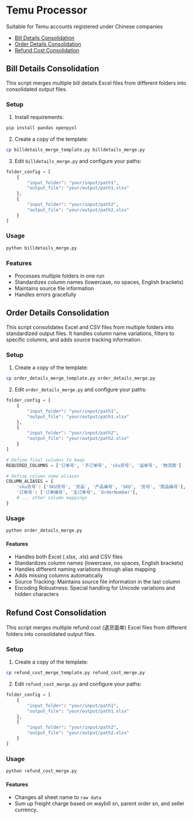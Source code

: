 # Temu Processor

Suitable for Temu accounts registered under Chinese companies

- [Bill Details Consolidation](#Bill-Details-Consolidation)
- [Order Details Consolidation](#Order-Details-Consolidation)
- [Refund Cost Consolidation](#Refund-Cost-Consolidation)

## Bill Details Consolidation
This script merges multiple bill details Excel files from different folders into consolidated output files.

### Setup

1. Install requirements:
```bash
pip install pandas openpyxl
```

2. Create a copy of the template:
```bash
cp billdetails_merge_template.py billdetails_merge.py
```

3. Edit `billdetails_merge.py` and configure your paths:
```python
folder_config = [
    {
        "input_folder": "your/input/path1",
        "output_file": "your/output/path1.xlsx"
    },
    {
        "input_folder": "your/input/path2",
        "output_file": "your/output/path2.xlsx"
    }
]
```

### Usage
```bash
python billdetails_merge.py
```

### Features
- Processes multiple folders in one run
- Standardizes column names (lowercase, no spaces, English brackets)
- Maintains source file information
- Handles errors gracefully


## Order Details Consolidation
This script consolidates Excel and CSV files from multiple folders into standardized output files. It handles column name variations, filters to specific columns, and adds source tracking information.

### Setup

1. Create a copy of the template:
```bash
cp order_details_merge_template.py order_details_merge.py
```

2. Edit `order_details_merge.py` and configure your paths:
```python
folder_config = [
    {
        "input_folder": "your/input/path1",
        "output_file": "your/output/path1.xlsx"
    },
    {
        "input_folder": "your/input/path2",
        "output_file": "your/output/path2.xlsx"
    }
]

# Define final columns to keep
REQUIRED_COLUMNS = ['订单号', '子订单号', 'sku货号', '运单号', '物流商']

# Define column name aliases
COLUMN_ALIASES = {
    'sku货号': ['SKU货号', '货品', '产品编号', 'SKU', '货号', '商品编号'],
    '订单号': ['订单编号', '主订单号', 'OrderNumber'],
    # ... other column mappings
}

```

### Usage
```bash
python order_details_merge.py
```

#### Features
- Handles both Excel (.xlsx, .xls) and CSV files
- Standardizes column names (lowercase, no spaces, English brackets)
- Handles different naming variations through alias mapping
- Adds missing columns automatically
- Source Tracking: Maintains source file information in the last column
- Encoding Robustness: Special handling for Unicode variations and hidden characters


## Refund Cost Consolidation
This script merges multiple refund cost (退货面单) Excel files from different folders into consolidated output files.

### Setup

1. Create a copy of the template:
```bash
cp refund_cost_merge_template.py refund_cost_merge.py
```

2. Edit `refund_cost_merge.py` and configure your paths:
```python
folder_config = [
    {
        "input_folder": "your/input/path1",
        "output_file": "your/output/path1.xlsx"
    },
    {
        "input_folder": "your/input/path2",
        "output_file": "your/output/path2.xlsx"
    }
]
```

### Usage
```bash
python refund_cost_merge.py
```

#### Features
- Changes all sheet name to `raw data`
- Sum up freight charge based on waybill sn, parent order sn, and seller currency.

